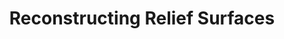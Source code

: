 ---
title: "Reconstructing Relief Surfaces"
year: 2008
pdf_url: "http://www.robots.ox.ac.uk/~phst/Papers/2008/IVC2008/sdarticle.pdf"
category: "vision"
author_list: "George Vogiatzis, Philip H.S. Torr, S.M. Seitz, R. Cipolla"
grant: "NULL"
pub_in: "In Image and Vision Computing"
---